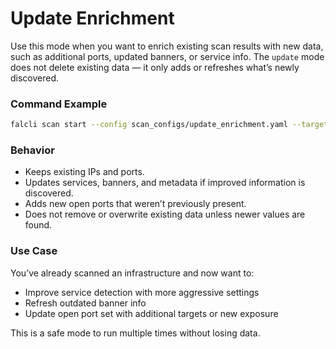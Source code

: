 # Update Enrichment

Use this mode when you want to enrich existing scan results with new data, such as additional ports, updated banners, or service info. The `update` mode does not delete existing data — it only adds or refreshes what’s newly discovered.

### Command Example

```bash
falcli scan start --config scan_configs/update_enrichment.yaml --targets-file targets.txt
```

### Behavior

* Keeps existing IPs and ports.
* Updates services, banners, and metadata if improved information is discovered.
* Adds new open ports that weren’t previously present.
* Does not remove or overwrite existing data unless newer values are found.

### Use Case

You’ve already scanned an infrastructure and now want to:

* Improve service detection with more aggressive settings
* Refresh outdated banner info
* Update open port set with additional targets or new exposure

This is a safe mode to run multiple times without losing data.
